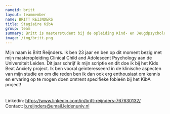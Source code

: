 ```yaml
---
nameid: britt
layout: teammember
name: BRITT REIJNDERS
title: Stagiaire KibA
group: team
summary: Britt is masterstudent bij de opleiding Kind- en Jeugdpsychologie aan de Universiteit Leiden en loopt stage bij het KibA project.
image: /img/britt.png
---
```


Mijn naam is Britt Reijnders. Ik ben 23 jaar en ben op dit moment bezig met mijn masteropleiding Clinical Child and Adolescent Psychology aan de Universiteit Leiden. Dit jaar schrijf ik mijn scriptie en dit doe ik bij het Kids Beat Anxiety project. Ik ben vooral geïnteresseerd in de klinische aspecten van mijn studie en om die reden ben ik dan ook erg enthousiast om kennis en ervaring op te mogen doen omtrent specifieke fobieën bij het KibA project! 
<br>
<br>
<br>
Linkedin: https://www.linkedin.com/in/britt-reijnders-767630132/ 
<br>
Contact: b.reijnders@umail.leidenuniv.nl

